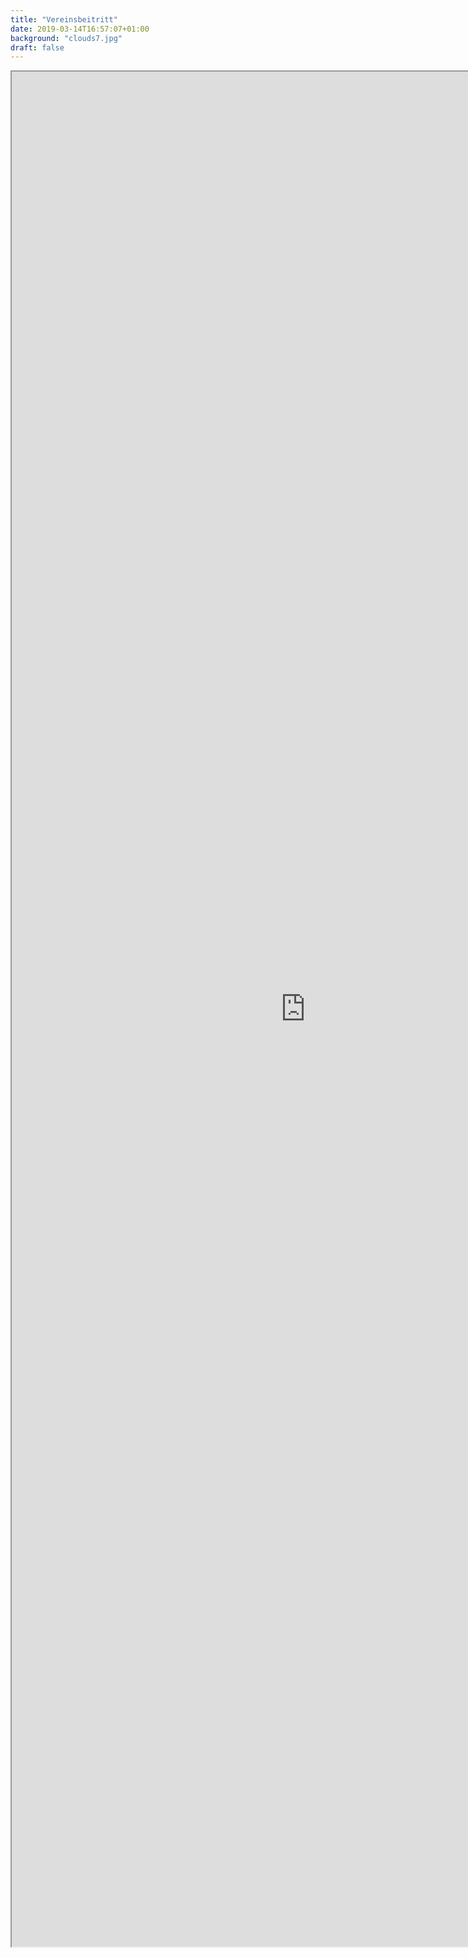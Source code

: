 ```yaml
---
title: "Vereinsbeitritt"
date: 2019-03-14T16:57:07+01:00
background: "clouds7.jpg"
draft: false
---
```

<iframe src="https://docs.google.com/forms/d/1Y10kUhL4sSoedbRs_Gh5aJwUI7_mmX9EnSwm3x2R9AU/viewform" width="940" height="3000"></iframe>

